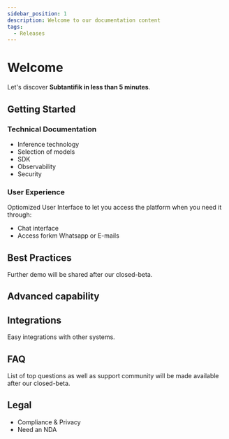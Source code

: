 ```yaml
---
sidebar_position: 1
description: Welcome to our documentation content
tags:
  - Releases
---
```


# Welcome

Let's discover **Subtantifik in less than 5 minutes**.

## Getting Started

### Technical Documentation
- Inference technology
- Selection of models
- SDK
- Observability
- Security

### User Experience
Optiomized User Interface to let you access the platform when you need it through:
- Chat interface
- Access forkm Whatsapp or E-mails

## Best Practices
Further demo will be shared after our closed-beta.

## Advanced capability

## Integrations
Easy integrations with other systems.

## FAQ
List of top questions as well as support community will be made available after our closed-beta.

## Legal
- Compliance & Privacy
- Need an NDA
